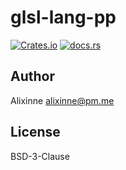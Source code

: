 # glsl-lang-pp

[![Crates.io](https://img.shields.io/crates/v/glsl-lang-pp)](https://crates.io/crates/glsl-lang-pp)
[![docs.rs](https://img.shields.io/docsrs/glsl-lang-pp)](https://docs.rs/glsl-lang-pp/)



## Author

Alixinne <alixinne@pm.me>

## License

BSD-3-Clause
